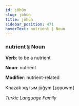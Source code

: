 ```yaml
---
id: ȷöhün
slug: ȷöhün
title: ȷöhün
sidebar_position: 471
hoverText: nutrient § Noun
---
```


### nutrient § Noun

**Verb**: to be a nutrient

**Noun**: nutrient

**Modifier**: nutrient-related

Khazak жұғым jūğym [ʑo̙ʁʊwm]

*Turkic Language Family*
